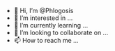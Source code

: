 - 👋 Hi, I’m @Phlogosis
- 👀 I’m interested in ...
- 🌱 I’m currently learning ...
- 💞️ I’m looking to collaborate on ...
- 📫 How to reach me ...

<!---
Phlogosis/Phlogosis is a ✨ special ✨ repository because its `README.md` (this file) appears on your GitHub profile.
You can click the Preview link to take a look at your changes.
--->
